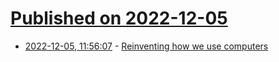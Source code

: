 # [Published on 2022-12-05](index.md)

* [2022-12-05, 11:56:07](https://news.ycombinator.com/item?id=33864395) - [Reinventing how we use computers](https://ploum.net/2022-12-03-reinventing-how-we-use-computers.html)
